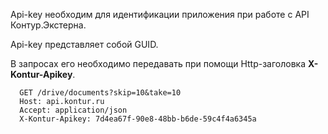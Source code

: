 Api-key необходим для идентификации приложения при работе с API Контур.Экстерна.  

Api-key представляет собой GUID.  

В запросах его необходимо передавать при помощи Http-заголовка  **X-Kontur-Apikey**.

```
  GET /drive/documents?skip=10&take=10
  Host: api.kontur.ru
  Accept: application/json
  X-Kontur-Apikey: 7d4ea67f-90e8-48bb-b6de-59c4f4a6345a
```
